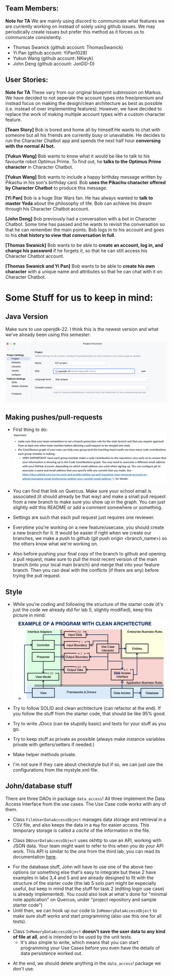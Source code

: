 ## Team Members:

**Note for TA** We are mainly using discord to communicate what features we are currently working on
instead of solely using github issues. We may periodically create issues but prefer this method as it
forces us to communicate consistently. 

- Thomas Swanick (github account: ThomasSwanick)
- Yi Pan (github account: YiPan1028)
- Yukun Wang (github account: NKwyk)
- John Deng (github account: JonDD-D)

## User Stories:

**Note for TA** These vary from our original blueprint submission on Markus. We have decided to not seperate
the account types into free/premium and instead focus on making the design/clean architecture
as best as possible (i.e. instead of over implementing features). However, we have decided
to replace the work of making multiple account types with a custom character
feature.

**[Team Story]** Bob is bored and home all by himself.He wants to chat with 
someone but all his friends are currently busy or unavailable. He decides to run the 
Character Chatbot app and spends the next half hour **conversing with the normal AI bot.**

**[Yukun Wang]** Bob wants to know what it would be like to talk to his favourite robot Optimus Prime. To find out,
he **talks to the Optimus Prime character** in Character Chatbot.

**[Yukun Wang]** Bob wants to include a happy birthday message written by Pikachu in his son's
birthday card. Bob **uses the Pikachu character offered by Character Chatbot** to produce this message.

**[Yi Pan]** Bob is a huge Star Wars fan. He has always wanted to **talk to master Yoda** about the philosophy of life. Bob can achieve his dream through his Character Chatbot account.

**[John Deng]** Bob previously had a conversation with a bot in Character Chatbot. Some time has passed and he wants to revisit the conversation so that he can remember the main points. 
Bob logs in to his account and goes to his **chat history to view that conversation in full**.

**[Thomas Swanick]** Bob wants to be able to **create an account, log in, and change his password** if he forgets it,
so that he can still access his Character Chatbot account.

**[Thomas Swanick and Yi Pan]** Bob wants to be able to **create his own character** with a unique name and attributes
so that he can chat with it on Character Chatbot.

# Some Stuff for us to keep in mind:
## Java Version
Make sure to use openjdk-22. I think this is the newest version and what we've already been using this semester:

![version](images/207_vers.png)
## Making pushes/pull-requests
- First thing to do:
![prelim](images/prelim.png)

- You can find that link on Quercus. Make sure your school email is associated (it should already be that way)
and make a small pull request from a new branch to make sure you show up in the graph. You can just slightly edit this
README or add a comment somewhere or something.
- Settings are such that each pull request just requires one reviewer. 
- Everytime you're working on a new feature/usecase, you should create a new branch for it. It would be easier if right when we create
our branches, we make a push to github (git push origin <branch_name>) so the others know what we're working on.
- Also before pushing your final copy of the branch to github and opening a pull request,
make sure to pull the most recent version of the main branch (into your local main branch) and merge
that into your feature branch. Then you can deal with the conflicts (if there are any) before
trying the pull request.
## Style 

- While you're coding and following the structure of the starter code
(it's just the code we already did for lab 5, slightly modified), keep this picture in
mind:
  ![CA](images/CA.png)

- Try to follow SOLID and clean architecture (can refactor at the end). If you follow the stuff
from the starter code, that should be like 95% good.
- Try to write JDocs (can be stupidly basic) and tests for your stuff as you go.
- Try to keep stuff as private as possible (always make instance variables private
with getters/setters if needed.)
- Make helper methods private.
- I'm not sure if they care about checkstyle but if so, we can just use the
configurations from the mystyle.xml file.

## John/database stuff 
There are three DAOs in package `data_access`! All three implement the Data Access Interface
from the use cases. The Use Case code works with any of them.

* Class `FileUserDataAccessObject` manages data storage and retrieval in a
  CSV file, and also keeps the data in a `Map` for easier access. This temporary storage
  is called a *cache* of the information in the file.

* Class `DBUserDataAccessObject` uses okhttp to use an API, working with JSON data. Your team
  might want to refer to this when you do your API work. This API is similar to the one from the third lab;
  you can read its documentation
  [here](https://www.postman.com/cloudy-astronaut-813156/csc207-grade-apis-demo/documentation/fg3zkjm/5-password-protected-user).

- For the database stuff, John will have to use one of the above two options (or something else that's easy to integrate but these 2 have examples
in labs 3,4 and 5 and are already designed to fit with the structure of the starter code (the lab 5 solo part might be especially useful, but keep in mind
that the stuff for task 2 (editing login use case) is already implemented). You could also look at what's done for "minimal note application" 
on Quercus, under "project repository and sample starter code") 
- Until then, we can hook up our code to
  `InMemoryDataAccessObject` to make sure stuff works and start programming (also use this one for all tests).

* Class `InMemoryDataAccessObject` **doesn't save the user data to any kind of file at all**,
  and is intended to be used by the unit tests.
    * It's also simple to write, which means that you can start
      programming your Use Cases before you even have the details of data persistence worked out.
- At the end, we should delete anything in the `data_access`! package we don't use.